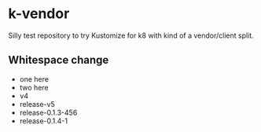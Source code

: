 # k-vendor
Silly test repository to try Kustomize for k8 with kind of a vendor/client split.

## Whitespace change
- one here
- two here
- v4
- release-v5
- release-0.1.3-456
- release-0.1.4-1
